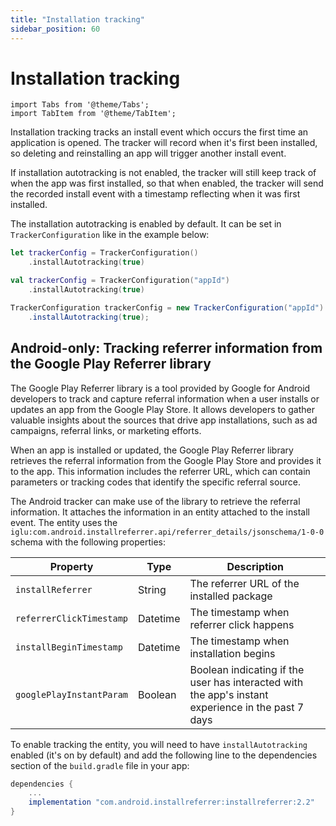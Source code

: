 ```yaml
---
title: "Installation tracking"
sidebar_position: 60
---
```


# Installation tracking

```mdx-code-block
import Tabs from '@theme/Tabs';
import TabItem from '@theme/TabItem';
```

Installation tracking tracks an install event which occurs the first time an application is opened. The tracker will record when it's first been installed, so deleting and reinstalling an app will trigger another install event.

If installation autotracking is not enabled, the tracker will still keep track of when the app was first installed, so that when enabled, the tracker will send the recorded install event with a timestamp reflecting when it was first installed.

The installation autotracking is enabled by default. It can be set in `TrackerConfiguration` like in the example below:

<Tabs groupId="platform" queryString>
  <TabItem value="ios" label="iOS" default>

```swift
let trackerConfig = TrackerConfiguration()
    .installAutotracking(true)
```

  </TabItem>
  <TabItem value="android" label="Android (Kotlin)">

```kotlin
val trackerConfig = TrackerConfiguration("appId")
    .installAutotracking(true)
```

  </TabItem>
  <TabItem value="android-java" label="Android (Java)">

```java
TrackerConfiguration trackerConfig = new TrackerConfiguration("appId")
    .installAutotracking(true);
```

  </TabItem>
</Tabs>

## Android-only: Tracking referrer information from the Google Play Referrer library

The Google Play Referrer library is a tool provided by Google for Android developers to track and capture referral information when a user installs or updates an app from the Google Play Store.
It allows developers to gather valuable insights about the sources that drive app installations, such as ad campaigns, referral links, or marketing efforts.

When an app is installed or updated, the Google Play Referrer library retrieves the referral information from the Google Play Store and provides it to the app.
This information includes the referrer URL, which can contain parameters or tracking codes that identify the specific referral source.

The Android tracker can make use of the library to retrieve the referral information.
It attaches the information in an entity attached to the install event.
The entity uses the `iglu:com.android.installreferrer.api/referrer_details/jsonschema/1-0-0` schema with the following properties:

Property | Type | Description
--|--|--
`installReferrer` | String | The referrer URL of the installed package
`referrerClickTimestamp` | Datetime | The timestamp when referrer click happens
`installBeginTimestamp` | Datetime | The timestamp when installation begins
`googlePlayInstantParam` | Boolean | Boolean indicating if the user has interacted with the app's instant experience in the past 7 days

To enable tracking the entity, you will need to have `installAutotracking` enabled (it's on by default) and add the following line to the dependencies section of the `build.gradle` file in your app:

```gradle
dependencies {
    ...
    implementation "com.android.installreferrer:installreferrer:2.2"
}
```
